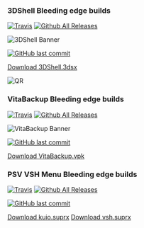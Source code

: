 ### 3DShell Bleeding edge builds
[![Travis](https://img.shields.io/travis/joel16/3DShell.svg?style=flat-square)](https://travis-ci.org/joel16/3DShell) [![Github All Releases](https://img.shields.io/github/downloads/joel16/3DShell/total.svg?style=flat-square)](https://github.com/joel16/3DShell/releases)

![3DShell Banner](http://i.imgur.com/Z2pzVVZ.png)

[![GitHub last commit](https://img.shields.io/github/last-commit/joel16/3DShell.svg?style=flat-square)](https://github.com/joel16/3DShell/commits/master)

[Download 3DShell.3dsx](https://github.com/joel16/3DShell/raw/gh-pages/3DShell.3dsx)

![QR](https://goo.gl/gz7zXw)


### VitaBackup Bleeding edge builds
[![Travis](https://img.shields.io/travis/joel16/VitaBackup.svg?style=flat-square)](https://travis-ci.org/joel16/VitaBackup) [![Github All Releases](https://img.shields.io/github/downloads/joel16/VitaBackup/total.svg?style=flat-square)](https://github.com/joel16/VitaBackup/releases)

![VitaBackup Banner](https://raw.githubusercontent.com/joel16/VitaBackup/master/sce_sys/livearea/contents/startup.png)

[![GitHub last commit](https://img.shields.io/github/last-commit/joel16/VitaBackup.svg?style=flat-square)](https://github.com/joel16/VitaBackup/commits/master)

[Download VitaBackup.vpk](https://github.com/joel16/VitaBackup/raw/gh-pages/VitaBackup.vpk)


### PSV VSH Menu Bleeding edge builds
[![Travis](https://img.shields.io/travis/joel16/PSV-VSH-Menu.svg?style=flat-square)](https://travis-ci.org/joel16/PSV-VSH-Menu) [![Github All Releases](https://img.shields.io/github/downloads/joel16/PSV-VSH-Menu/total.svg?style=flat-square)](https://github.com/joel16/PSV-VSH-Menu/releases)

[![GitHub last commit](https://img.shields.io/github/last-commit/joel16/PSV-VSH-Menu.svg?style=flat-square)](https://github.com/joel16/PSV-VSH-Menu/commits/master)

[Download kuio.suprx](https://github.com/joel16/PSV-VSH-Menu/releases/download/2.10/kuio.skprx)
[Download vsh.suprx](https://github.com/joel16/PSV-VSH-Menu/raw/gh-pages/vsh.suprx)


